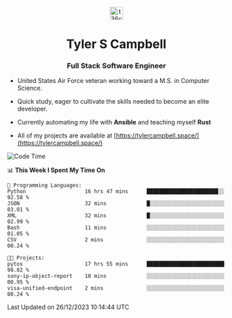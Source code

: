 <p align="center">
<a href="https://www.linkedin.com/in/t36campbell" target="blank"><img align="center" src="https://ik.imagekit.io/t36campbell/Portfolio/linkedin.png.original_m8bbGgPh6.png" alt="t36campbell" height="30" width="30" /></a>
</p>
<h1 align="center">Tyler S Campbell</h1>
<h3 align="center">Full Stack Software Engineer</h3>

* United States Air Force veteran working toward a M.S. in Computer Science.

* Quick study, eager to cultivate the skills needed to become an elite developer.

* Currently automating my life with **Ansible** and teaching myself **Rust**

* All of my projects are available at [https://tylercampbell.space/](https://tylercampbell.space/)

<!--START_SECTION:waka-->
![Code Time](http://img.shields.io/badge/Code%20Time-3%2C064%20hrs%2011%20mins-blue)

📊 **This Week I Spent My Time On** 

```text
💬 Programming Languages: 
Python                   16 hrs 47 mins      ███████████████████████░░   92.58 % 
JSON                     32 mins             █░░░░░░░░░░░░░░░░░░░░░░░░   03.01 % 
XML                      32 mins             █░░░░░░░░░░░░░░░░░░░░░░░░   02.99 % 
Bash                     11 mins             ░░░░░░░░░░░░░░░░░░░░░░░░░   01.05 % 
CSV                      2 mins              ░░░░░░░░░░░░░░░░░░░░░░░░░   00.24 % 

🐱‍💻 Projects: 
pytos                    17 hrs 55 mins      █████████████████████████   98.82 % 
sony-ip-object-report    10 mins             ░░░░░░░░░░░░░░░░░░░░░░░░░   00.95 % 
visa-unified-endpoint    2 mins              ░░░░░░░░░░░░░░░░░░░░░░░░░   00.24 % 
```


 Last Updated on 26/12/2023 10:14:44 UTC
<!--END_SECTION:waka-->
